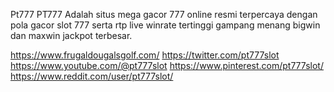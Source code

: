Pt777
PT777 Adalah situs mega gacor 777 online resmi terpercaya dengan pola gacor slot 777 serta rtp live winrate tertinggi gampang menang bigwin dan maxwin jackpot terbesar.

https://www.frugaldougalsgolf.com/
https://twitter.com/pt777slot
https://www.youtube.com/@pt777slot
https://www.pinterest.com/pt777slot/
https://www.reddit.com/user/pt777slot/
